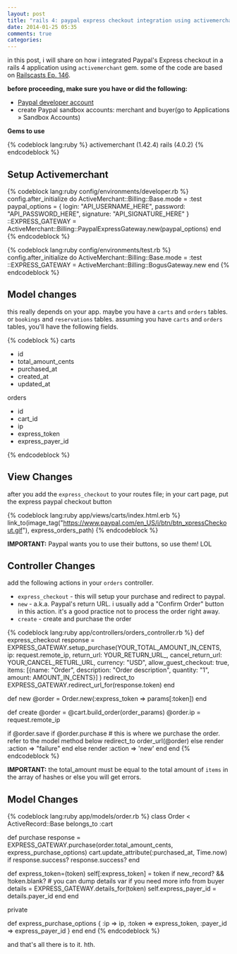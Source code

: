 ```yaml
---
layout: post
title: "rails 4: paypal express checkout integration using activemerchant"
date: 2014-01-25 05:35
comments: true
categories: 
---
```

in this post, i will share on how i integrated Paypal's Express checkout in a rails 4 application using `activemerchant` gem. some of the code are based on [Railscasts Ep. 146](http://railscasts.com/episodes/146-paypal-express-checkout).

**before proceeding, make sure you have or did the following:**

  - [Paypal developer account](http://developer.paypal.com)
  - create Paypal sandbox accounts: merchant and buyer(go to Applications » Sandbox Accounts)

**Gems to use**

{% codeblock lang:ruby %}
activemerchant (1.42.4)
rails (4.0.2)
{% endcodeblock %}

## Setup Activemerchant

{% codeblock lang:ruby config/environments/developer.rb %}
config.after_initialize do
  ActiveMerchant::Billing::Base.mode = :test
  paypal_options = {
    login: "API_USERNAME_HERE",
    password: "API_PASSWORD_HERE",
    signature: "API_SIGNATURE_HERE"
  }
  ::EXPRESS_GATEWAY = ActiveMerchant::Billing::PaypalExpressGateway.new(paypal_options)
end
{% endcodeblock %}

{% codeblock lang:ruby config/environments/test.rb %}
config.after_initialize do
  ActiveMerchant::Billing::Base.mode = :test
  ::EXPRESS_GATEWAY = ActiveMerchant::Billing::BogusGateway.new
end
{% endcodeblock %}


## Model changes

this really depends on your app. maybe you have a `carts` and `orders` tables. or `bookings` and `reservations` tables. assuming you have `carts` and `orders` tables, you'll have the following fields.

{% codeblock %}
carts
 - id
 - total_amount_cents
 - purchased_at
 - created_at
 - updated_at
 
orders
 - id
 - cart_id
 - ip
 - express_token
 - express_payer_id
 
{% endcodeblock %}

## View Changes
after you add the `express_checkout` to your routes file; in your cart page, put the express paypal checkout button

{% codeblock lang:ruby app/views/carts/index.html.erb %}
link_to(image_tag("https://www.paypal.com/en_US/i/btn/btn_xpressCheckout.gif"), express_orders_path)
{% endcodeblock %}

**IMPORTANT:** Paypal wants you to use their buttons, so use them! LOL

## Controller Changes

add the following actions in your `orders` controller.

  - `express_checkout` - this will setup your purchase and redirect to paypal.
  - `new` - a.k.a. Paypal's return URL. i usually add a "Confirm Order" button in this action. it's a good practice not to process the order right away.
  - `create` - create and purchase the order
  

{% codeblock lang:ruby app/controllers/orders_controller.rb %}
def express_checkout
  response = EXPRESS_GATEWAY.setup_purchase(YOUR_TOTAL_AMOUNT_IN_CENTS,
    ip: request.remote_ip,
    return_url: YOUR_RETURN_URL_,
    cancel_return_url: YOUR_CANCEL_RETURL_URL,
    currency: "USD",
    allow_guest_checkout: true,
    items: [{name: "Order", description: "Order description", quantity: "1", amount: AMOUNT_IN_CENTS}]
  )
  redirect_to EXPRESS_GATEWAY.redirect_url_for(response.token)
end

def new
  @order = Order.new(:express_token => params[:token])
end

def create
  @order = @cart.build_order(order_params)
  @order.ip = request.remote_ip

  if @order.save
    if @order.purchase # this is where we purchase the order. refer to the model method below
      redirect_to order_url(@order)
    else
      render :action => "failure"
    end
  else
    render :action => 'new'
  end
end
{% endcodeblock %}

**IMPORTANT:** the total_amount must be equal to the total amount of `items` in the array of hashes or else you will get errors.

## Model Changes

{% codeblock lang:ruby app/models/order.rb %}
class Order < ActiveRecord::Base
  belongs_to :cart

  def purchase
    response = EXPRESS_GATEWAY.purchase(order.total_amount_cents, express_purchase_options)
    cart.update_attribute(:purchased_at, Time.now) if response.success?
    response.success?
  end

  def express_token=(token)
    self[:express_token] = token
    if new_record? && !token.blank?
      # you can dump details var if you need more info from buyer
      details = EXPRESS_GATEWAY.details_for(token)
      self.express_payer_id = details.payer_id
    end
  end

  private

  def express_purchase_options
    {
      :ip => ip,
      :token => express_token,
      :payer_id => express_payer_id
    }
  end
end
{% endcodeblock %}

and that's all there is to it. hth.
